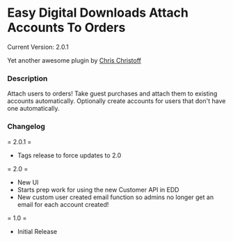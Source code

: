 # Easy Digital Downloads Attach Accounts To Orders #

Current Version: 2.0.1

Yet another awesome plugin by [Chris Christoff](http://www.chriscct7.com)

### Description ###

Attach users to orders! Take guest purchases and attach them to existing accounts automatically. Optionally create accounts for users that don't have one automatically.


### Changelog ###
= 2.0.1 =
* Tags release to force updates to 2.0

= 2.0 =
* New UI
* Starts prep work for using the new Customer API in EDD
* New custom user created email function so admins no longer get an email for each account created!

= 1.0 =
* Initial Release